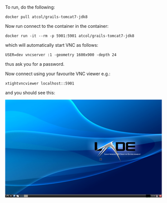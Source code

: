 To run, do the following:
	
	docker pull atcol/grails-tomcat7-jdk8

Now run connect to the container in the container:

	docker run -it --rm -p 5901:5901 atcol/grails-tomcat7-jdk8

which will automatically start VNC as follows:

	USER=dev vncserver :1 -geometry 1600x900 -depth 24

thus ask you for a password.

Now connect using your favourite VNC viewer e.g.:

	xtightvncviewer localhost::5901

and you should see this:

![Docker JEE development desktop environment](screenshot.png)
